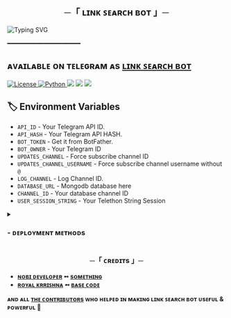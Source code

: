 
<h2 align="center">
  ─「 ʟɪɴᴋ ꜱᴇᴀʀᴄʜ ʙᴏᴛ 」─
</h2>


![Typing SVG](https://readme-typing-svg.herokuapp.com/?lines=LINK+SEARCH+BOT+!;CREATED+BY+NOBI+DEVELOPER!;A+ADVANCE+BOT+WITH+COOL+FEATURES!)
</p>

 ━━━━━━━━━━━━━━━━━━━━
## ᴀᴠᴀɪʟᴀʙʟᴇ ᴏɴ ᴛᴇʟᴇɢʀᴀᴍ ᴀs [ʟɪɴᴋ ꜱᴇᴀʀᴄʜ ʙᴏᴛ](https://telegram.dog/Link_Search_Robot)

<a href="https://github.com/NobiDeveloper/Link-Search-Bot/blob/master/LICENSE"> <img src="https://img.shields.io/badge/License- GPL 2.0 license -blueviolet?style=for-the-badge" alt="License" /> </a>
<a href="https://www.python.org/"> <img src="https://img.shields.io/badge/Written%20in-Python-skyblue?style=for-the-badge&logo=python" alt="Python" /> </a>
<a href="https://pypi.org/project/Pyrogram/"> <img src="https://img.shields.io/pypi/v/pyrogram?color=white&label=pyrogram&logo=python&logoColor=blue&style=for-the-badge" /></a>
<a href="https://github.com/NobiDeveloper/Link-Search-Bot"> <img src="https://img.shields.io/github/repo-size/NobiDeveloper/Link-Search-Bot?color=skyblue&logo=github&logoColor=blue&style=for-the-badge" /></a>
<a href="https://github.com/NobiDeveloper/Link-Search-Bot/commits/NobiDeveloper"> <img src="https://img.shields.io/github/last-commit/NobiDeveloper/Link-Search-Bot?color=black&logo=github&logoColor=black&style=for-the-badge" /></a>

## 🏷 Environment Variables
  - `API_ID` - Your Telegram API ID.
  - `API_HASH` - Your Telegram API HASH.
  - `BOT_TOKEN` - Get it from BotFather.
  - `BOT_OWNER` - Your Telegram ID
  - `UPDATES_CHANNEL` - Force subscribe channel ID
  - `UPDATES_CHANNEL_USERNAME` - Force subscribe channel username without `@`
  - `LOG_CHANNEL` - Log Channel ID.
  - `DATABASE_URL` - Mongodb database here
  - `CHANNEL_ID` - Your database channel ID
  - `USER_SESSION_STRING` - Your Telethon String Session 

<details>
<summary><h3>
- <b> ᴅᴇᴘʟᴏʏᴍᴇɴᴛ ᴍᴇᴛʜᴏᴅs </b>
</h3></summary>
<h3 align="center">
    ─「 ᴅᴇᴩʟᴏʏ ᴏɴ ʜᴇʀᴏᴋᴜ 」─
</h3>

<p align="center"><a href="https://github.com/NobiDeveloper/Link-Search-Bot">
  <img src="https://www.herokucdn.com/deploy/button.svg" alt="Deploy On Heroku">
</a></p>
<h3 align="center">
    ─「 ᴅᴇᴩʟᴏʏ ᴏɴ ᴋᴏʏᴇʙ 」─
</h3>
<p align="center"><a href="https://app.koyeb.com/deploy?type=git&repository=github.com/NobiDeveloper/Link-Search-Bot&branch=main&name=Link-Search-Bot">
  <img src="https://www.koyeb.com/static/images/deploy/button.svg" alt="Deploy On Koyeb">
</a></p>
<h3 align="center">
    ─「 ᴅᴇᴩʟᴏʏ ᴏɴ ʀᴀɪʟᴡᴀʏ 」─
</h3>
<p align="center"><a href="https://railway.app/deploy?template=https://github.com/NobiDeveloper/Link-Search-Bot"">
     <img height="45px" src="https://railway.app/button.svg">
</a></p>
<h3 align="center">
    ─「 ᴅᴇᴩʟᴏʏ ᴏɴ ʀᴇɴᴅᴇʀ 」─
</h3>
<p align="center"><a href="https://render.com/deploy?repo=https://github.com/NobiDeveloper/Link-Search-Bot">
<img src="https://render.com/images/deploy-to-render-button.svg" alt="Deploy to Render">
</a></p>
<h3 align="center">
    ─「 ᴅᴇᴩʟᴏʏ ᴏɴ ᴠᴘs 」─
</h3>
<p>
<pre>
git clone https://github.com/NobiDeveloper/Link-Search-Bot
# Install Packages
pip3 install -U -r requirements.txt
Edit info.py with variables as given below then run bot
python3 bot.py
</pre>
</p>
</details>

<h3 align="center">
    ─「 ᴄʀᴇᴅɪᴛs 」─
</h3>

- <b>[ɴᴏʙɪ ᴅᴇᴠᴇʟᴏᴘᴇʀ](https://github.com/NobiDeveloper)  ➻  [sᴏᴍᴇᴛʜɪɴɢ](https://youtube.com/@NobiDeveloper) </b>
- <b>[ʀᴏʏᴀʟ ᴋʀʀɪꜱʜɴᴀ](https://github.com/RoyalKrrishna)  ➻  [ʙᴀsᴇ ᴄᴏᴅᴇ](https://github.com/RoyalKrrishna) </b>
 
<b>ᴀɴᴅ ᴀʟʟ [ᴛʜᴇ ᴄᴏɴᴛʀɪʙᴜᴛᴏʀs](https://telegram.dog/NobiDeveloper) ᴡʜᴏ ʜᴇʟᴩᴇᴅ ɪɴ ᴍᴀᴋɪɴɢ ʟɪɴᴋ ꜱᴇᴀʀᴄʜ ʙᴏᴛ ᴜsᴇғᴜʟ & ᴩᴏᴡᴇʀғᴜʟ 🖤 </b>





